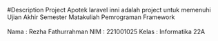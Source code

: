 #Description
Project Apotek laravel inni adalah project untuk memenuhi Ujian Akhir Semester Matakuliah Pemrograman Framework<br>
<br>
Nama : Rezha Fathurrahman
NIM  : 221001025
Kelas : Informatika 22A

